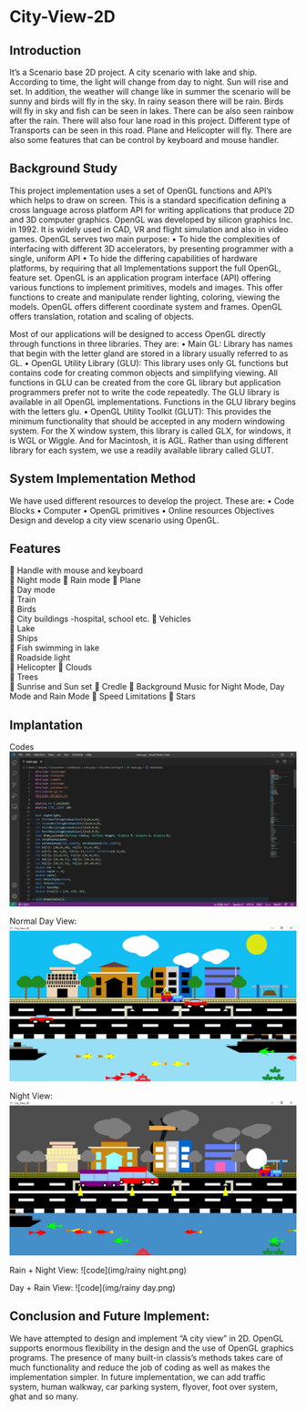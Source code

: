 # City-View-2D

## Introduction
It’s a Scenario base 2D project. A city scenario with lake and ship. According to time, the light will change from day to night. Sun will rise and set. In addition, the weather will change like in summer the scenario will be sunny and birds will fly in the sky. In rainy season there will be rain. Birds will fly in sky and fish can be seen in lakes. There can be also seen rainbow after the rain. There will also four lane road in this project. Different type of Transports can be seen in this road. Plane and Helicopter will fly. There are also some features that can be control by keyboard and mouse handler.
## Background Study
This project implementation uses a set of OpenGL functions and API’s which helps to draw on screen. This is a standard specification defining a cross language across platform API for writing applications that produce 2D and 3D computer graphics. OpenGL was developed by silicon graphics Inc. in 1992. It is widely used in CAD, VR and flight simulation and also in video games.
OpenGL serves two main purpose:
•	To hide the complexities of interfacing with different 3D accelerators, by presenting programmer with a single, uniform API
•	To hide the differing capabilities of hardware platforms, by requiring that all Implementations support the full OpenGL, feature set. OpenGL is an application program interface (API) offering various functions to implement primitives, models and images. This offer functions to create and manipulate render lighting, coloring, viewing the models. OpenGL offers different coordinate system and frames. OpenGL offers translation, rotation and scaling of objects.


Most of our applications will be designed to access OpenGL directly through functions in three libraries. They are:
•	Main GL: Library has names that begin with the letter gland are stored in a library usually referred to as GL.
•	OpenGL Utility Library (GLU): This library uses only GL functions but contains code for creating common objects and simplifying viewing. All functions in GLU can be created from the core GL library but application programmers prefer not to write the code repeatedly. The GLU library is available in all OpenGL implementations. Functions in the GLU library begins with the letters glu.
•	OpenGL Utility Toolkit (GLUT): This provides the minimum functionality that should be accepted in any modern windowing system. For the X window system, this library is called GLX, for windows, it is WGL or Wiggle. And for Macintosh, it is AGL. Rather than using different library for each system, we use a readily available library called GLUT.

## System Implementation Method
 We have used different resources to develop the project. These are:
•	Code Blocks
•	Computer
•	OpenGL primitives
•	Online resources
Objectives
Design and develop a city view scenario using OpenGL.

## Features
	Handle with mouse and keyboard  
	Night mode 
	Rain mode 
	Plane  
	Day mode  
	Train  
	Birds  
	City buildings -hospital, school etc. 
	Vehicles  
	Lake  
	Ships  
	Fish swimming in lake  
	Roadside light  
	Helicopter 
	Clouds  
	Trees  
	Sunrise and Sun set
	Credle
	Background Music for Night Mode, Day Mode and Rain Mode
	Speed Limitations
	Stars




## Implantation
Codes
![code](img/code1.png)

Normal Day View:
![code](img/day.png)

Night View:
![code](img/night.png)

Rain + Night View:
![code](img/rainy night.png)

Day + Rain View:
![code](img/rainy day.png)


## Conclusion and Future Implement:

We have attempted to design and implement “A city view” in 2D. OpenGL supports enormous flexibility in the design and the use of OpenGL graphics programs. The presence of many built-in classis’s methods takes care of much functionality and reduce the job of coding as well as makes the implementation simpler. In future implementation, we can add traffic system, human walkway, car parking system, flyover, foot over system, ghat and so many.


